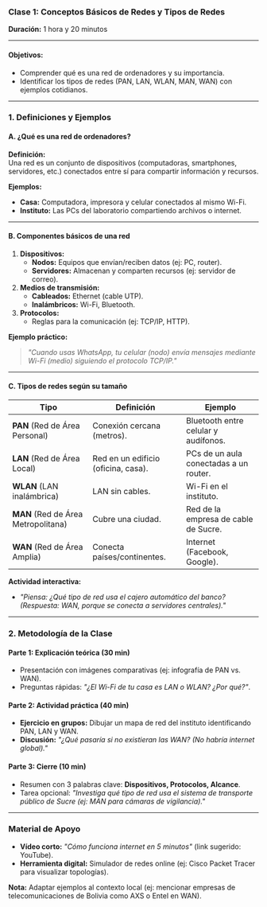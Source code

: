 ### **Clase 1: Conceptos Básicos de Redes y Tipos de Redes**  
**Duración:** 1 hora y 20 minutos  

---

#### **Objetivos:**  
- Comprender qué es una red de ordenadores y su importancia.  
- Identificar los tipos de redes (PAN, LAN, WLAN, MAN, WAN) con ejemplos cotidianos.  

---

### **1. Definiciones y Ejemplos**  

#### **A. ¿Qué es una red de ordenadores?**  
**Definición:**  
Una red es un conjunto de dispositivos (computadoras, smartphones, servidores, etc.) conectados entre sí para compartir información y recursos.  

**Ejemplos:**  
- **Casa:** Computadora, impresora y celular conectados al mismo Wi-Fi.  
- **Instituto:** Las PCs del laboratorio compartiendo archivos o internet.  

---

#### **B. Componentes básicos de una red**  
1. **Dispositivos:**  
   - **Nodos:** Equipos que envían/reciben datos (ej: PC, router).  
   - **Servidores:** Almacenan y comparten recursos (ej: servidor de correo).  
2. **Medios de transmisión:**  
   - **Cableados:** Ethernet (cable UTP).  
   - **Inalámbricos:** Wi-Fi, Bluetooth.  
3. **Protocolos:**  
   - Reglas para la comunicación (ej: TCP/IP, HTTP).  

**Ejemplo práctico:**  
> *"Cuando usas WhatsApp, tu celular (nodo) envía mensajes mediante Wi-Fi (medio) siguiendo el protocolo TCP/IP."*  

---

#### **C. Tipos de redes según su tamaño**  

| **Tipo** | **Definición** | **Ejemplo** |  
|----------|---------------|-------------|  
| **PAN** (Red de Área Personal) | Conexión cercana (metros). | Bluetooth entre celular y audífonos. |  
| **LAN** (Red de Área Local) | Red en un edificio (oficina, casa). | PCs de un aula conectadas a un router. |  
| **WLAN** (LAN inalámbrica) | LAN sin cables. | Wi-Fi en el instituto. |  
| **MAN** (Red de Área Metropolitana) | Cubre una ciudad. | Red de la empresa de cable de Sucre. |  
| **WAN** (Red de Área Amplia) | Conecta países/continentes. | Internet (Facebook, Google). |  

**Actividad interactiva:**  
- *"Piensa: ¿Qué tipo de red usa el cajero automático del banco? (Respuesta: WAN, porque se conecta a servidores centrales)."*  

---

### **2. Metodología de la Clase**  

#### **Parte 1: Explicación teórica (30 min)**  
- Presentación con imágenes comparativas (ej: infografía de PAN vs. WAN).  
- Preguntas rápidas: *"¿El Wi-Fi de tu casa es LAN o WLAN? ¿Por qué?"*.  

#### **Parte 2: Actividad práctica (40 min)**  
- **Ejercicio en grupos:** Dibujar un mapa de red del instituto identificando PAN, LAN y WAN.  
- **Discusión:** *"¿Qué pasaría si no existieran las WAN? (No habría internet global)."*  

#### **Parte 3: Cierre (10 min)**  
- Resumen con 3 palabras clave: **Dispositivos, Protocolos, Alcance**.  
- Tarea opcional: *"Investiga qué tipo de red usa el sistema de transporte público de Sucre (ej: MAN para cámaras de vigilancia)."*  

---

### **Material de Apoyo**  
- **Vídeo corto:** *"Cómo funciona internet en 5 minutos"* (link sugerido: YouTube).  
- **Herramienta digital:** Simulador de redes online (ej: Cisco Packet Tracer para visualizar topologías).  

**Nota:** Adaptar ejemplos al contexto local (ej: mencionar empresas de telecomunicaciones de Bolivia como AXS o Entel en WAN).